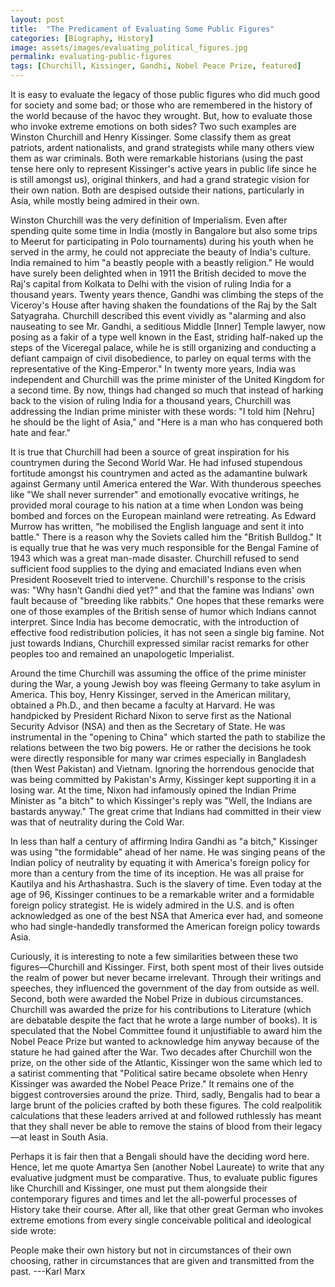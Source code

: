 ```yaml
---
layout: post
title:  "The Predicament of Evaluating Some Public Figures"
categories: [Biography, History]
image: assets/images/evaluating_political_figures.jpg
permalink: evaluating-public-figures
tags: [Churchill, Kissinger, Gandhi, Nobel Peace Prize, featured]
---
```

It is easy to evaluate the legacy of those public figures who did much good for society and some bad; or those who are remembered in the history of the world because of the havoc they wrought. But, how to evaluate those who invoke extreme emotions on both sides? Two such examples are Winston Churchill and Henry Kissinger. Some classify them as great patriots, ardent nationalists, and grand strategists while many others view them as war criminals. Both were remarkable historians (using the past tense here only to represent Kissinger's active years in public life since he is still amongst us), original thinkers, and had a grand strategic vision for their own nation. Both are despised outside their nations, particularly in Asia, while mostly being admired in their own.

Winston Churchill was the very definition of Imperialism. Even after spending quite some time in India (mostly in Bangalore but also some trips to Meerut for participating in Polo tournaments) during his youth when he served in the army, he could not appreciate the beauty of India's culture. India remained to him "a beastly people with a beastly religion." He would have surely been delighted when in 1911 the British decided to move the Raj's capital from Kolkata to Delhi with the vision of ruling India for a thousand years. Twenty years thence, Gandhi was climbing the steps of the Viceroy's House after having shaken the foundations of the Raj by the Salt Satyagraha. Churchill described this event vividly as "alarming and also nauseating to see Mr. Gandhi, a seditious Middle [Inner] Temple lawyer, now posing as a fakir of a type well known in the East, striding half-naked up the steps of the Viceregal palace, while he is still organizing and conducting a defiant campaign of civil disobedience, to parley on equal terms with the representative of the King-Emperor." In twenty more years, India was independent and Churchill was the prime minister of the United Kingdom for a second time. By now, things had changed so much that instead of harking back to the vision of ruling India for a thousand years, Churchill was addressing the Indian prime minister with these words: "I told him [Nehru] he should be the light of Asia," and "Here is a man who has conquered both hate and fear."

It is true that Churchill had been a source of great inspiration for his countrymen during the Second World War. He had infused stupendous fortitude amongst his countrymen and acted as the adamantine bulwark against Germany until America entered the War. With thunderous speeches like "We shall never surrender" and emotionally evocative writings, he provided moral courage to his nation at a time when London was being bombed and forces on the European mainland were retreating. As Edward Murrow has written, “he mobilised the English language and sent it into battle." There is a reason why the Soviets called him the "British Bulldog." It is equally true that he was very much responsible for the Bengal Famine of 1943 which was a great man-made disaster. Churchill refused to send sufficient food supplies to the dying and emaciated Indians even when President Roosevelt tried to intervene. Churchill's response to the crisis was: "Why hasn’t Gandhi died yet?" and that the famine was Indians' own fault because of "breeding like rabbits." One hopes that these remarks were one of those examples of the British sense of humor which Indians cannot interpret. Since India has become democratic, with the introduction of effective food redistribution policies, it has not seen a single big famine. Not just towards Indians, Churchill expressed similar racist remarks for other peoples too and remained an unapologetic Imperialist.

Around the time Churchill was assuming the office of the prime minister during the War, a young Jewish boy was fleeing Germany to take asylum in America. This boy, Henry Kissinger, served in the American military, obtained a Ph.D., and then became a faculty at Harvard. He was handpicked by President Richard Nixon to serve first as the National Security Advisor (NSA) and then as the Secretary of State. He was instrumental in the "opening to China" which started the path to stabilize the relations between the two big powers. He or rather the decisions he took were directly responsible for many war crimes especially in Bangladesh (then West Pakistan) and Vietnam. Ignoring the horrendous genocide that was being committed by Pakistan's Army, Kissinger kept supporting it in a losing war. At the time, Nixon had infamously opined the Indian Prime Minister as "a bitch" to which Kissinger's reply was "Well, the Indians are bastards anyway." The great crime that Indians had committed in their view was that of neutrality during the Cold War.

In less than half a century of affirming Indira Gandhi as "a bitch," Kissinger was using "the formidable" ahead of her name. He was singing peans of the Indian policy of neutrality by equating it with America's foreign policy for more than a century from the time of its inception. He was all praise for Kautilya and his Arthashastra. Such is the slavery of time. Even today at the age of 96, Kissinger continues to be a remarkable writer and a formidable foreign policy strategist. He is widely admired in the U.S. and is often acknowledged as one of the best NSA that America ever had, and someone who had single-handedly transformed the American foreign policy towards Asia.

Curiously, it is interesting to note a few similarities between these two figures—Churchill and Kissinger. First, both spent most of their lives outside the realm of power but never became irrelevant. Through their writings and speeches, they influenced the government of the day from outside as well. Second, both were awarded the Nobel Prize in dubious circumstances. Churchill was awarded the prize for his contributions to Literature (which are debatable despite the fact that he wrote a large number of books). It is speculated that the Nobel Committee found it unjustifiable to award him the Nobel Peace Prize but wanted to acknowledge him anyway because of the stature he had gained after the War. Two decades after Churchill won the prize, on the other side of the Atlantic, Kissinger won the same which led to a satirist commenting that "Political satire became obsolete when Henry Kissinger was awarded the Nobel Peace Prize." It remains one of the biggest controversies around the prize. Third, sadly, Bengalis had to bear a large brunt of the policies crafted by both these figures. The cold realpolitik calculations that these leaders arrived at and followed ruthlessly has meant that they shall never be able to remove the stains of blood from their legacy—at least in South Asia.

Perhaps it is fair then that a Bengali should have the deciding word here. Hence, let me quote Amartya Sen (another Nobel Laureate) to write that any evaluative judgment must be comparative. Thus, to evaluate public figures like Churchill and Kissinger, one must put them alongside their contemporary figures and times and let the all-powerful processes of History take their course. After all, like that other great German who invokes extreme emotions from every single conceivable political and ideological side wrote:

People make their own history but not in circumstances of their own choosing, rather in circumstances that are given and transmitted from the past. 
---Karl Marx